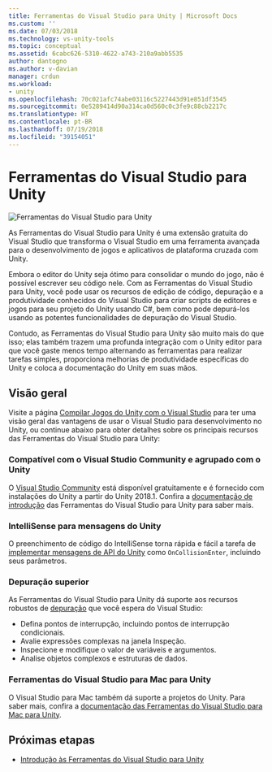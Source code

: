 ```yaml
---
title: Ferramentas do Visual Studio para Unity | Microsoft Docs
ms.custom: ''
ms.date: 07/03/2018
ms.technology: vs-unity-tools
ms.topic: conceptual
ms.assetid: 6cabc626-5310-4622-a743-210a9abb5535
author: dantogno
ms.author: v-davian
manager: crdun
ms.workload:
- unity
ms.openlocfilehash: 70c021afc74abe03116c5227443d91e851df3545
ms.sourcegitcommit: 0e5289414d90a314ca0d560c0c3fe9c88cb2217c
ms.translationtype: HT
ms.contentlocale: pt-BR
ms.lasthandoff: 07/19/2018
ms.locfileid: "39154051"
---
```

# <a name="visual-studio-tools-for-unity"></a>Ferramentas do Visual Studio para Unity

![Ferramentas do Visual Studio para Unity](media/vstu_header.png)

As Ferramentas do Visual Studio para Unity é uma extensão gratuita do Visual Studio que transforma o Visual Studio em uma ferramenta avançada para o desenvolvimento de jogos e aplicativos de plataforma cruzada com Unity.

Embora o editor do Unity seja ótimo para consolidar o mundo do jogo, não é possível escrever seu código nele. Com as Ferramentas do Visual Studio para Unity, você pode usar os recursos de edição de código, depuração e a produtividade conhecidos do Visual Studio para criar scripts de editores e jogos para seu projeto do Unity usando C#, bem como pode depurá-los usando as potentes funcionalidades de depuração do Visual Studio.

Contudo, as Ferramentas do Visual Studio para Unity são muito mais do que isso; elas também trazem uma profunda integração com o Unity editor para que você gaste menos tempo alternando as ferramentas para realizar tarefas simples, proporciona melhorias de produtividade específicas do Unity e coloca a documentação do Unity em suas mãos.

## <a name="overview"></a>Visão geral

Visite a página [Compilar Jogos do Unity com o Visual Studio](https://visualstudio.microsoft.com/vs/unity-tools/) para ter uma visão geral das vantagens de usar o Visual Studio para desenvolvimento no Unity, ou continue abaixo para obter detalhes sobre os principais recursos das Ferramentas do Visual Studio para Unity:

### <a name="compatible-with-visual-studio-community-and-bundled-with-unity"></a>Compatível com o Visual Studio Community e agrupado com o Unity

O [Visual Studio Community](https://visualstudio.microsoft.com/) está disponível gratuitamente e é fornecido com instalações do Unity a partir do Unity 2018.1. Confira a [documentação de introdução](getting-started-with-visual-studio-tools-for-unity.md) das Ferramentas do Visual Studio para Unity para saber mais.

### <a name="intellisense-for-unity-messages"></a>IntelliSense para mensagens do Unity

O preenchimento de código do IntelliSense torna rápida e fácil a tarefa de [implementar mensagens de API do Unity](using-visual-studio-tools-for-unity.md#intellisense-for-unity-api-messages) como `OnCollisionEnter`, incluindo seus parâmetros.

### <a name="superior-debugging"></a>Depuração superior

As Ferramentas do Visual Studio para Unity dá suporte aos recursos robustos de [depuração](using-visual-studio-tools-for-unity.md#unity-debugging) que você espera do Visual Studio:

* Defina pontos de interrupção, incluindo pontos de interrupção condicionais.
* Avalie expressões complexas na janela Inspeção.
* Inspecione e modifique o valor de variáveis e argumentos.
* Analise objetos complexos e estruturas de dados.

### <a name="visual-studio-for-mac-tools-for-unity"></a>Ferramentas do Visual Studio para Mac para Unity

O Visual Studio para Mac também dá suporte a projetos do Unity. Para saber mais, confira a [documentação das Ferramentas do Visual Studio para Mac para Unity](https://docs.microsoft.com/en-us/visualstudio/mac/unity-tools).

## <a name="next-steps"></a>Próximas etapas

* [Introdução às Ferramentas do Visual Studio para Unity](getting-started-with-visual-studio-tools-for-unity.md)